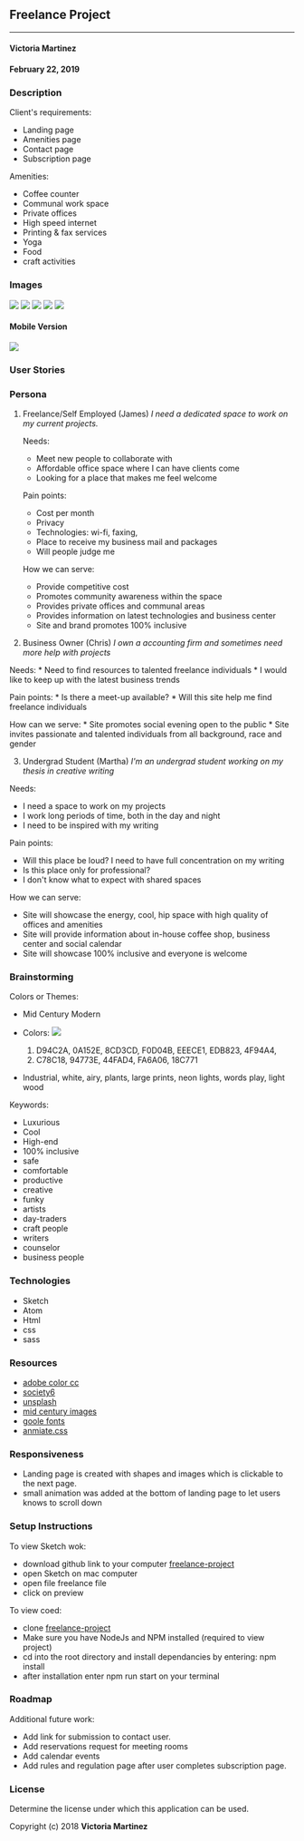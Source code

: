 ## Freelance Project
---

#### Victoria Martinez
#### February 22, 2019

### Description

Client's requirements:
* Landing page
* Amenities page
* Contact page
* Subscription page

Amenities:
* Coffee counter
* Communal work space
* Private offices
* High speed internet
* Printing & fax services
* Yoga
* Food
* craft activities



### Images

![](img/paper-sketch/notes.jpg)
![](img/paper-sketch/first-draws.jpg)
![](img/paper-sketch/landing.jpg)
![](img/paper-sketch/landing-functions.jpg)
![](img/paper-sketch/pages.jpg)

#### Mobile Version

![](img/to-use/complete.png)

### User Stories

### Persona

1. Freelance/Self Employed (James)
  _I need a dedicated space to work on my current projects._

    Needs:
      * Meet new people to collaborate with
      * Affordable office space where I can have clients come
      * Looking for a place that makes me feel welcome

    Pain points:
      * Cost per month
      * Privacy
      * Technologies: wi-fi, faxing,
      * Place to receive my business mail and packages
      * Will people judge me

    How we can serve:
      * Provide competitive cost
      * Promotes community awareness within the space
      * Provides private offices and communal areas
      * Provides information on latest technologies and business center
      * Site and brand promotes 100% inclusive

  2. Business Owner (Chris)
  _I own a accounting firm and sometimes need more help with projects_

  Needs:
    * Need to find resources to talented freelance individuals
    * I would like to keep up with the latest business trends

  Pain points:
    * Is there a meet-up available?
    * Will this site help me find freelance individuals

  How can we serve:
    * Site promotes social evening open to the public
    * Site invites passionate and talented individuals from all background, race and gender

  3. Undergrad Student (Martha)
  _I'm an undergrad student working on my thesis in creative writing_

  Needs:
  * I need a space to work on my projects
  * I work long periods of time, both in the day and night
  * I need to be inspired with my writing

  Pain points:
  * Will this place be loud?  I need to have full concentration on my writing
  * Is this place only for professional?
  * I don't know what to expect with shared spaces

  How we can serve:
  * Site will showcase the energy, cool, hip space with high quality of offices and amenities
  * Site will provide information about in-house coffee shop, business center and social calendar
  * Site will showcase 100% inclusive and everyone is welcome

  ### Brainstorming
  Colors or Themes:
  * Mid Century Modern
  * Colors:
  ![](img/paper-sketch/Screen-shot.png)
    1. D94C2A, 0A152E, 8CD3CD, F0D04B, EEECE1, EDB823, 4F94A4,
    2. C78C18, 94773E, 44FAD4, FA6A06, 18C771

  * Industrial, white, airy, plants, large prints, neon lights, words play, light wood

  Keywords:
  * Luxurious
  * Cool
  * High-end
  * 100% inclusive
  * safe
  * comfortable
  * productive
  * creative
  * funky
  * artists
  * day-traders
  * craft people
  * writers
  * counselor
  * business people


  ### Technologies  

  * Sketch
  * Atom
  * Html
  * css
  * sass  

  ### Resources

  * [adobe color cc](https://color.adobe.com)
  * [society6](https://society6.com)
  * [unsplash](https://unsplash.com)
  * [mid century images](https://www.google.com/search?q=google+images+mid+century)
  * [goole fonts](https://fonts.google.com/)
  * [anmiate.css](https://daneden.github.io/animate.css/)


  ### Responsiveness

  * Landing page is created with shapes and images which is clickable to the next page.
  * small animation was added at the bottom of landing page to let users knows to scroll down


  ### Setup Instructions

  To view Sketch wok:
  * download github link to your computer [freelance-project](https://github.com/vmartinezlive/freelance-project.git)
  * open Sketch on mac computer
  * open file freelance file
  * click on preview

  To view coed:
  * clone [freelance-project](https://github.com/vmartinezlive/freelance-project.git)
  * Make sure you have NodeJs and NPM installed (required to view project)
  * cd into the root directory and install dependancies by entering: npm install
  * after installation enter npm run start on your terminal

  ### Roadmap

  Additional future work:
  * Add link for submission to contact user.
  * Add reservations request for meeting rooms
  * Add calendar events
  * Add rules and regulation page after user completes subscription page.

  ### License

  Determine the license under which this application can be used.

  Copyright (c) 2018 **Victoria Martinez**
